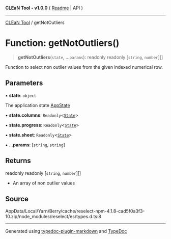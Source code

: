 **CLEaN Tool - v1.0.0** ( [Readme](../README.md) \| API )

***

[CLEaN Tool](../exports.md) / getNotOutliers

# Function: getNotOutliers()

> **getNotOutliers**(`state`, ...`params`): readonly readonly [`string`, `number`][]

Function to select non outlier values from the given indexed numerical row.

## Parameters

▪ **state**: `object`

The application state [AppState](../type-aliases/AppState.md)

▪ **state.columns**: `Readonly`\<[`State`](../private/interfaces/State.md)\>

▪ **state.progress**: `Readonly`\<[`State`](../private/interfaces/State.md)\>

▪ **state.sheet**: `Readonly`\<[`State`](../interfaces/State.md)\>

▪ ...**params**: [`string`, `string`]

## Returns

readonly readonly [`string`, `number`][]

- An array of non outlier values

## Source

AppData/Local/Yarn/Berry/cache/reselect-npm-4.1.8-cad5f0a3f3-10.zip/node\_modules/reselect/es/types.d.ts:8

***

Generated using [typedoc-plugin-markdown](https://www.npmjs.com/package/typedoc-plugin-markdown) and [TypeDoc](https://typedoc.org/)
